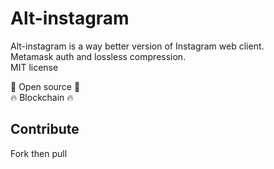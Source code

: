 # Alt-instagram


Alt-instagram is a way better version of Instagram web client.<BR>
Metamask auth and lossless compression.<BR>
MIT license<BR>

🎉 Open source 🎉<BR>
🔥 Blockchain 🔥

## Contribute
Fork then pull

